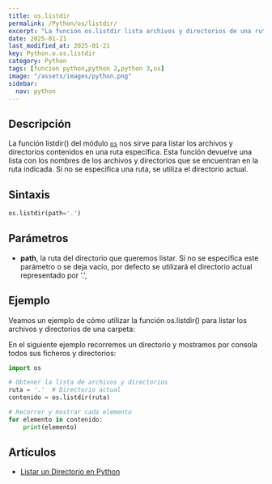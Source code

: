 ```yaml
---
title: os.listdir
permalink: /Python/os/listdir/
excerpt: "La función os.listdir lista archivos y directorios de una ruta específica."
date: 2025-01-21
last_modified_at: 2025-01-21
key: Python.o.os.listdir
category: Python
tags: [funcion python,python 2,python 3,os]
image: "/assets/images/python.png"
sidebar:
  nav: python
---
```


## Descripción


La función listdir() del módulo [`os`](https://www.w3api.com/Python/os/) nos sirve para listar los archivos y directorios contenidos en una ruta específica. Esta función devuelve una lista con los nombres de los archivos y directorios que se encuentran en la ruta indicada. Si no se especifica una ruta, se utiliza el directorio actual.


## Sintaxis


```python
os.listdir(path='.')
```


## Parámetros

- **path**, la ruta del directorio que queremos listar. Si no se especifica este parámetro o se deja vacío, por defecto se utilizará el directorio actual representado por '.',

## Ejemplo


Veamos un ejemplo de cómo utilizar la función os.listdir() para listar los archivos y directorios de una carpeta:


En el siguiente ejemplo recorremos un directorio y mostramos por consola todos sus ficheros y directorios:


```python
import os

# Obtener la lista de archivos y directorios
ruta = '.'  # Directorio actual
contenido = os.listdir(ruta)

# Recorrer y mostrar cada elemento
for elemento in contenido:
    print(elemento)
```


## Artículos

- [Listar un Directorio en Python](https://lineadecodigo.com/python/listar-un-directorio-en-python/)
